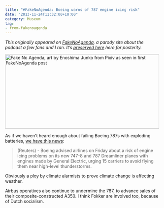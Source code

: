 ```yaml
---
title: "#FakeNoAgenda: Boeing warns of 787 engine icing risk"
date: "2013-11-24T11:32:00+10:00"
category: Museum
tag:
- from-fakenoagenda
---
```

<p style="font-style:italic;">This originally appeared on <a href="https://rubenerd.com/tag/from-fakenoagenda/">FakeNoAgenda</a>, a parody site about the podcast a few fans and I ran. It’s <a title="View all posts in the museum" href="https://rubenerd.com/museum/">preserved here</a> here for posterity.</p>

<p><img src="https://rubenerd.com/files/2013/fakenoagenda.jpg" srcset="https://rubenerd.com/files/2013/fakenoagenda.jpg 1x, https://rubenerd.com/files/2013/fakenoagenda@2x.jpg 2x" alt="Fake No Agenda, art by Enoshima Junko from Pixiv as seen in first FakeNoAgenda post" style="width:500px; height:240px" /></p>

As if we haven't heard enough about failing Boeing 787s with exploding batteries, [we have this news](http://www.reuters.com/article/2013/11/23/us-airlines-boeing-idUSBRE9AM03G20131123?feedType=RSS&feedName=businessNews):

> (Reuters) - Boeing advised airlines on Friday about a risk of engine icing problems on its new 747-8 and 787 Dreamliner planes with engines made by General Electric, urging 15 carriers to avoid flying them near high-level thunderstorms.

Obviously a ploy by climate alarmists to prove climate change is affecting weather.

Airbus operatives also continue to undermine the 787, to advance sales of their composite-constructed A350. I think Fokker are involved too, because of Dutch socialism.


